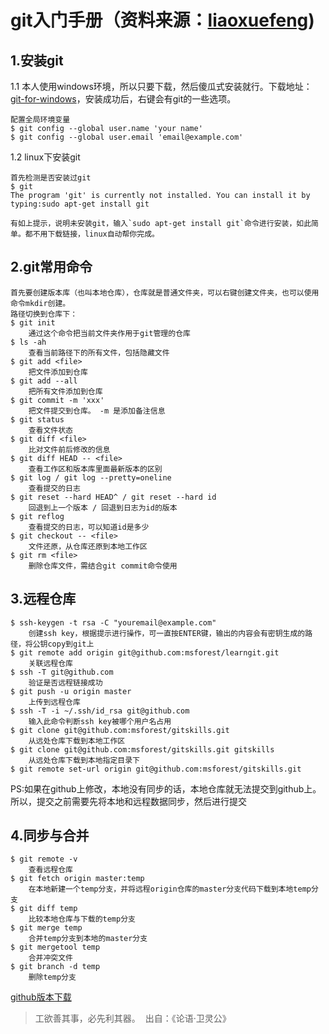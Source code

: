 # git入门手册（资料来源：[liaoxuefeng](http://www.liaoxuefeng.com))

## 1.安装git

 1.1 本人使用windows环境，所以只要下载，然后傻瓜式安装就行。下载地址：[git-for-windows](https://git-for-windows.github.io)，安装成功后，右键会有git的一些选项。
 
	配置全局环境变量
	$ git config --global user.name 'your name'
	$ git config --global user.email 'email@example.com'
	
 1.2 linux下安装git
 
	首先检测是否安装过git
	$ git
	The program 'git' is currently not installed. You can install it by typing:sudo apt-get install git
	
	有如上提示，说明未安装git，输入`sudo apt-get install git`命令进行安装，如此简单。都不用下载链接，linux自动帮你完成。
    
## 2.git常用命令

	首先要创建版本库（也叫本地仓库），仓库就是普通文件夹，可以右键创建文件夹，也可以使用命令mkdir创建。
	路径切换到仓库下：
	$ git init
		通过这个命令把当前文件夹作用于git管理的仓库
	$ ls -ah
		查看当前路径下的所有文件，包括隐藏文件
	$ git add <file>
		把文件添加到仓库
	$ git add --all
		把所有文件添加到仓库
	$ git commit -m 'xxx'
		把文件提交到仓库。 -m 是添加备注信息
	$ git status
		查看文件状态
	$ git diff <file>
		比对文件前后修改的信息
	$ git diff HEAD -- <file>
		查看工作区和版本库里面最新版本的区别
	$ git log / git log --pretty=oneline
		查看提交的日志
	$ git reset --hard HEAD^ / git reset --hard id
		回退到上一个版本 / 回退到日志为id的版本
	$ git reflog
		查看提交的日志，可以知道id是多少
	$ git checkout -- <file>
		文件还原，从仓库还原到本地工作区
	$ git rm <file>
		删除仓库文件，需结合git commit命令使用
		
## 3.远程仓库

	$ ssh-keygen -t rsa -C "youremail@example.com"
		创建ssh key，根据提示进行操作，可一直按ENTER键，输出的内容会有密钥生成的路径，将公钥copy到git上		
	$ git remote add origin git@github.com:msforest/learngit.git
		关联远程仓库
	$ ssh -T git@github.com
		验证是否远程链接成功
	$ git push -u origin master
		上传到远程仓库
	$ ssh -T -i ~/.ssh/id_rsa git@github.com
		输入此命令判断ssh key被哪个用户名占用
	$ git clone git@github.com:msforest/gitskills.git
		从远处仓库下载到本地工作区
	$ git clone git@github.com:msforest/gitskills.git gitskills
		从远处仓库下载到本地指定目录下
	$ git remote set-url origin git@github.com:msforest/gitskills.git
		
PS:如果在github上修改，本地没有同步的话，本地仓库就无法提交到github上。所以，提交之前需要先将本地和远程数据同步，然后进行提交

## 4.同步与合并
	
	$ git remote -v
		查看远程仓库
	$ git fetch origin master:temp
		在本地新建一个temp分支，并将远程origin仓库的master分支代码下载到本地temp分支
	$ git diff temp
		比较本地仓库与下载的temp分支
	$ git merge temp
		合并temp分支到本地的master分支
	$ git mergetool temp
		合并冲突文件
	$ git branch -d temp 
		删除temp分支


[github版本下载](https://desktop.github.com)

> 工欲善其事，必先利其器。 ​ 出自：《论语·卫灵公》

